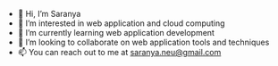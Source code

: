 - 👋 Hi, I’m Saranya
- 👀 I’m interested in web application and cloud computing
- 🌱 I’m currently learning web application development
- 💞️ I’m looking to collaborate on web application tools and techniques
- 📫 You can reach out to me at saranya.neu@gmail.com

<!---
saranya-codes/saranya-codes is a ✨ special ✨ repository because its `README.md` (this file) appears on your GitHub profile.
You can click the Preview link to take a look at your changes.
--->
